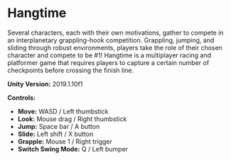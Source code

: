 # Hangtime

Several characters, each with their own motivations, gather to compete in an interplanetary grappling-hook competition. Grappling, jumping,
and sliding through robust environments, players take the role of their chosen character and compete to be #1! Hangtime is a multiplayer racing and platformer game that requires players to capture a certain number of checkpoints before crossing the finish line.

**Unity Version:** 2019.1.10f1

**Controls:**
- **Move:** WASD / Left thumbstick
- **Look:** Mouse drag / Right thumbstick
- **Jump:** Space bar / A button
- **Slide:** Left shift / X button
- **Grapple:** Mouse 1 / Right trigger
- **Switch Swing Mode:** Q / Left bumper
